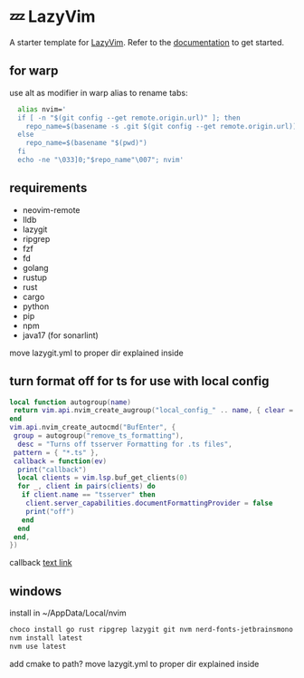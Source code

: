 # 💤 LazyVim

A starter template for [LazyVim](https://github.com/LazyVim/LazyVim).
Refer to the [documentation](https://lazyvim.github.io/installation) to get started.

## for warp

use alt as modifier in warp
alias to rename tabs:

```bash
  alias nvim='
  if [ -n "$(git config --get remote.origin.url)" ]; then
    repo_name=$(basename -s .git $(git config --get remote.origin.url))
  else
    repo_name=$(basename "$(pwd)")
  fi
  echo -ne "\033]0;"$repo_name"\007"; nvim'
```

## requirements

- neovim-remote
- lldb
- lazygit
- ripgrep
- fzf
- fd
- golang
- rustup
- rust
- cargo
- python
- pip
- npm
- java17 (for sonarlint)

move lazygit.yml to proper dir explained inside


## turn format off for ts for use with local config

```lua
local function autogroup(name)
 return vim.api.nvim_create_augroup("local_config_" .. name, { clear = true })
end
vim.api.nvim_create_autocmd("BufEnter", {
 group = autogroup("remove_ts_formatting"),
  desc = "Turns off tsserver Formatting for .ts files",
 pattern = { "*.ts" },
 callback = function(ev)
  print("callback")
  local clients = vim.lsp.buf_get_clients(0)
  for _, client in pairs(clients) do
   if client.name == "tsserver" then
    client.server_capabilities.documentFormattingProvider = false
    print("off")
   end
  end
 end,
})
```

callback
 [text link](www.google.com/test)

## windows

install in ~/AppData/Local/nvim

``` bash
choco install go rust ripgrep lazygit git nvm nerd-fonts-jetbrainsmono mingw cmake
nvm install latest
nvm use latest
```

add cmake to path?
move lazygit.yml to proper dir explained inside
